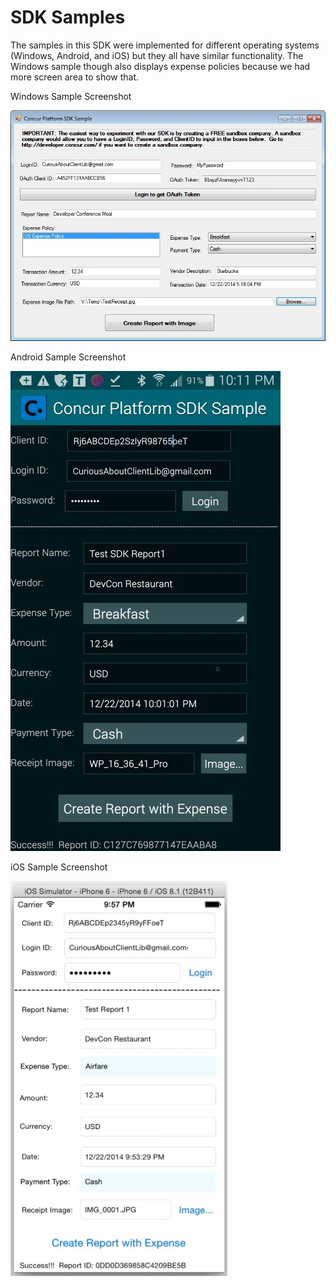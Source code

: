 SDK Samples
============

The samples in this SDK were implemented for different operating systems (Windows, Android, and iOS) but they all have similar functionality. The Windows sample though also displays expense policies because we had more screen area to show that.  


Windows Sample Screenshot

![Windows Sample Screenshot](../figures/windows_sample_figure1.jpg)


Android Sample Screenshot

![Android Sample Screenshot](../figures/android_sample_figure1.jpg)


iOS Sample Screenshot

![iOS Sample Screenshot](../figures/iOS_sample_figure1.jpg)